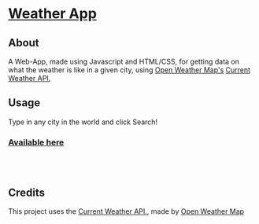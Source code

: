 # [Weather App](http://eric--weather-app.glitch.me/)

## About

A Web-App, made using Javascript and HTML/CSS, for getting data on what the weather is like in a given city, using [Open Weather Map's](https://openweathermap.org/) [Current Weather API.](https://openweathermap.org/current)
<br>

## Usage

Type in any city in the world and click Search! 

### [Available here](http://eric--weather-app.glitch.me/)

<br>
<br>

## Credits

This project uses the [Current Weather API.](https://openweathermap.org/current), made by [Open Weather Map](https://openweathermap.org/) 





